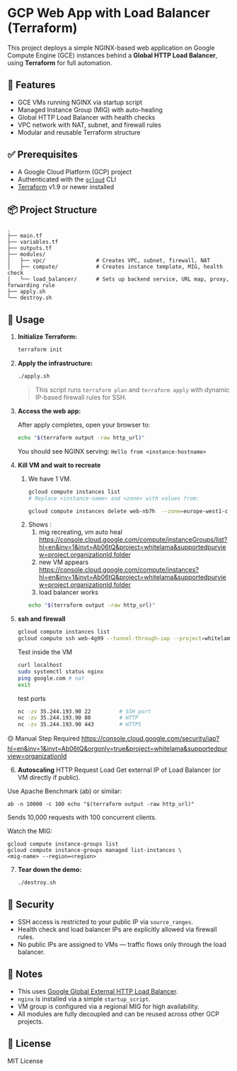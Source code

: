 

# GCP Web App with Load Balancer (Terraform)

This project deploys a simple NGINX-based web application on Google Compute Engine (GCE) instances behind a **Global HTTP Load Balancer**, using **Terraform** for full automation.

## 🌟 Features

- GCE VMs running NGINX via startup script
- Managed Instance Group (MIG) with auto-healing
- Global HTTP Load Balancer with health checks
- VPC network with NAT, subnet, and firewall rules
- Modular and reusable Terraform structure

## ✅ Prerequisites

- A Google Cloud Platform (GCP) project
- Authenticated with the [`gcloud`](https://cloud.google.com/sdk/docs/install) CLI
- [Terraform](https://developer.hashicorp.com/terraform/downloads) v1.9 or newer installed

## 📦 Project Structure

```text
.
├── main.tf
├── variables.tf
├── outputs.tf
├── modules/
│   ├── vpc/                # Creates VPC, subnet, firewall, NAT
│   ├── compute/            # Creates instance template, MIG, health check
│   └── load_balancer/      # Sets up backend service, URL map, proxy, forwarding rule
├── apply.sh
└── destroy.sh
```

## 🚀 Usage

1. **Initialize Terraform:**

   ```bash
   terraform init
   ```

2. **Apply the infrastructure:**

   ```bash
   ./apply.sh
   ```

   > This script runs `terraform plan` and `terraform apply` with dynamic IP-based firewall rules for SSH.

3. **Access the web app:**

   After apply completes, open your browser to:

   ```bash
   echo "$(terraform output -raw http_url)"
   ```

   You should see NGINX serving:
   `Hello from <instance-hostname>`

4. **Kill VM and wait to recreate**
   1. We have 1 VM.
      ```bash
      gcloud compute instances list
      # Replace <instance-name> and <zone> with values from:

      gcloud compute instances delete web-nb7h  --zone=europe-west1-c --quiet
      
      ```
   2. Shows :
      1. mig recreating, vm auto heal https://console.cloud.google.com/compute/instanceGroups/list?hl=en&inv=1&invt=Ab06tQ&project=whitelama&supportedpurview=project,organizationId,folder
      2. new VM appears https://console.cloud.google.com/compute/instances?hl=en&inv=1&invt=Ab06tQ&project=whitelama&supportedpurview=project,organizationId,folder
      3. load balancer works
      ```bash
      echo "$(terraform output -raw http_url)"
      ```



5. **ssh and firewall** 
      ```bash
      gcloud compute instances list
      gcloud compute ssh web-4g99 --tunnel-through-iap --project=whitelama --zone=europe-west1-c --troubleshoot   --verbosity=debug

      ```
   Test inside the VM
    ```bash
   curl localhost
   sudo systemctl status nginx
   ping google.com # nat
   exit
   ```
   test ports
   ```bash
   nc -zv 35.244.193.90 22         # SSH port
   nc -zv 35.244.193.90 80         # HTTP
   nc -zv 35.244.193.90 443        # HTTPS
   ```


🟡 Manual Step Required
https://console.cloud.google.com/security/iap?hl=en&inv=1&invt=Ab06tQ&orgonly=true&project=whitelama&supportedpurview=organizationId


6. **Autoscaling**
   HTTP Request Load
   Get external IP of Load Balancer (or VM directly if public).

Use Apache Benchmark (ab) or similar:

```
ab -n 10000 -c 100 echo "$(terraform output -raw http_url)"
``` 
Sends 10,000 requests with 100 concurrent clients.

Watch the MIG:
```
gcloud compute instance-groups list
gcloud compute instance-groups managed list-instances \
<mig-name> --region=<region>
```





7. **Tear down the demo:**

   ```bash
   ./destroy.sh
   ```

## 🔐 Security

* SSH access is restricted to your public IP via `source_ranges`.
* Health check and load balancer IPs are explicitly allowed via firewall rules.
* No public IPs are assigned to VMs — traffic flows only through the load balancer.

## 🧠 Notes

* This uses [Google Global External HTTP Load Balancer](https://cloud.google.com/load-balancing/docs/https).
* `nginx` is installed via a simple `startup_script`.
* VM group is configured via a regional MIG for high availability.
* All modules are fully decoupled and can be reused across other GCP projects.

## 📄 License

MIT License

